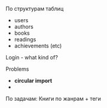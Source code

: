 По структурам таблиц

* users
* authors
* books
* readings
* achievements (etc)

Login - what kind of?

Problems
* **circular import**
* 


По задачам:
 Книги по жанрам + теги
